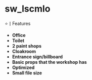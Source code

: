 # sw_lscmlo

⭐丨Features
- **Office**
- **Toilet**
- **2 paint shops**
- **Cloakroom**
- **Entrance sign/billboard**
- **Basic props that the workshop has**
- **Optimized**
- **Small file size**
